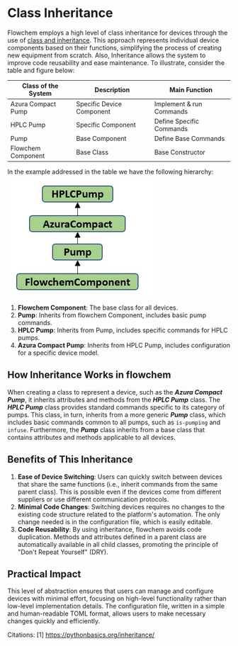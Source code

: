 # Class Inheritance

Flowchem employs a high level of class inheritance for devices through the use of 
[class and inheritance](https://pythonbasics.org/inheritance/). This approach represents individual device components 
based on their functions, simplifying the process of creating new equipment from scratch. Also, Inheritance allows the 
system to improve code reusability and ease maintenance. To illustrate, consider the table and figure below:

| Class of the System | Description              | Main Function            |
|---------------------|--------------------------|--------------------------|
| Azura Compact Pump  | Specific Device Component| Implement & run Commands |
| HPLC Pump           | Specific Component       | Define Specific Commands |
| Pump                | Base Component           | Define Base Commands     |
| Flowchem Component  | Base Class               | Base Constructor         |

In the example addressed in the table we have the following hierarchy:

![](inherit.JPG) 

1. **Flowchem Component**: The base class for all devices.
2. **Pump**: Inherits from flowchem Component, includes basic pump commands.
3. **HPLC Pump**: Inherits from Pump, includes specific commands for HPLC pumps.
4. **Azura Compact Pump**: Inherits from HPLC Pump, includes configuration for a specific device model.

## How Inheritance Works in flowchem

When creating a class to represent a device, such as the ***Azura Compact Pump***, it inherits attributes and methods 
from the ***HPLC Pump*** class. The ***HPLC Pump*** class provides standard commands specific to its category of pumps.
This class, in turn, inherits from a more generic ***Pump*** class, which includes basic commands common to all pumps,
such as `is-pumping` and `infuse`. Furthermore, the ***Pump*** class inherits from a base class that contains attributes
and methods applicable to all devices.

## Benefits of This Inheritance

1. **Ease of Device Switching**: Users can quickly switch between devices that share the same functions (i.e., inherit 
commands from the same parent class). This is possible even if the devices come from different suppliers or use different communication protocols.
2. **Minimal Code Changes**: Switching devices requires no changes to the existing code structure related to the 
platform's automation. The only change needed is in the configuration file, which is easily editable.
3. **Code Reusability**: By using inheritance, flowchem avoids code duplication. Methods and attributes defined in a 
parent class are automatically available in all child classes, promoting the principle of "Don't Repeat Yourself" (DRY).

## Practical Impact

This level of abstraction ensures that users can manage and configure devices with minimal effort, focusing on 
high-level functionality rather than low-level implementation details. The configuration file, written in a simple 
and human-readable TOML format, allows users to make necessary changes quickly and efficiently.

Citations:
[1] https://pythonbasics.org/inheritance/
